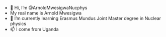 - 👋 Hi, I’m @ArnoldMwesigwaNucphys
- My real name is Arnold Mwesigwa
- 🌱 I’m currently learning Erasmus Mundus Joint Master degree in Nuclear physics
- 📫 I come from Uganda

<!---
ArnoldMwesigwaNucphys/ArnoldMwesigwaNucphys is a ✨ special ✨ repository because its `README.md` (this file) appears on your GitHub profile.
You can click the Preview link to take a look at your changes.
--->
